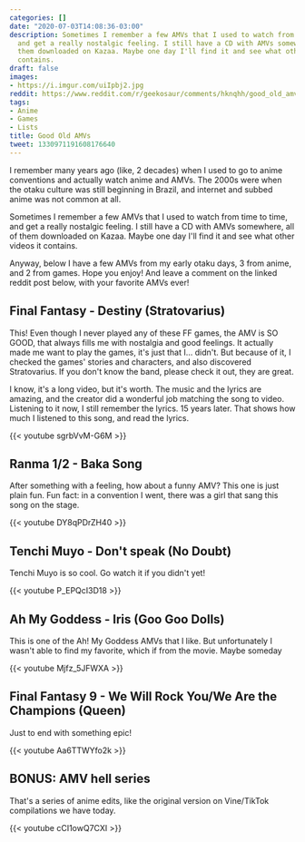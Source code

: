 ```yaml
---
categories: []
date: "2020-07-03T14:08:36-03:00"
description: Sometimes I remember a few AMVs that I used to watch from time to time,
  and get a really nostalgic feeling. I still have a CD with AMVs somewhere, all of
  them downloaded on Kazaa. Maybe one day I'll find it and see what other videos it
  contains.
draft: false
images:
- https://i.imgur.com/uiIpbj2.jpg
reddit: https://www.reddit.com/r/geekosaur/comments/hknqhh/good_old_amvs/
tags:
- Anime
- Games
- Lists
title: Good Old AMVs
tweet: 1330971191608176640
---
```


I remember many years ago (like, 2 decades) when I used to go to anime conventions and actually watch anime and AMVs. The 2000s were when the otaku culture was still beginning in Brazil, and internet and subbed anime was not common at all.

Sometimes I remember a few AMVs that I used to watch from time to time, and get a really nostalgic feeling. I still have a CD with AMVs somewhere, all of them downloaded on Kazaa. Maybe one day I'll find it and see what other videos it contains.

Anyway, below I have a few AMVs from my early otaku days, 3 from anime, and 2 from games. Hope you enjoy! And leave a comment on the linked reddit post below, with your favorite AMVs ever!

<!--more-->

## Final Fantasy - Destiny (Stratovarius)

This! Even though I never played any of these FF games, the AMV is SO GOOD, that always fills me with nostalgia and good feelings. It actually made me want to play the games, it's just that I... didn't. But because of it, I checked the games' stories and characters, and also discovered Stratovarius. If you don't know the band, please check it out, they are great.

I know, it's a long video, but it's worth. The music and the lyrics are amazing, and the creator did a wonderful job matching the song to video. Listening to it now, I still remember the lyrics. 15 years later. That shows how much I listened to this song, and read the lyrics.

{{< youtube sgrbVvM-G6M >}}

## Ranma 1/2 - Baka Song

After something with a feeling, how about a funny AMV? This one is just plain fun. Fun fact: in a convention I went, there was a girl that sang this song on the stage.

{{< youtube DY8qPDrZH40 >}}

## Tenchi Muyo - Don't speak (No Doubt)

Tenchi Muyo is so cool. Go watch it if you didn't yet!

{{< youtube P_EPQcI3D18 >}}

## Ah My Goddess - Iris (Goo Goo Dolls)

This is one of the Ah! My Goddess AMVs that I like. But unfortunately I wasn't able to find my favorite, which if from the movie. Maybe someday

{{< youtube Mjfz_5JFWXA >}}

## Final Fantasy 9 - We Will Rock You/We Are the Champions (Queen)

Just to end with something epic!

{{< youtube Aa6TTWYfo2k >}}

## BONUS: AMV hell series

That's a series of anime edits, like the original version on Vine/TikTok compilations we have today.

{{< youtube cCI1owQ7CXI >}}
